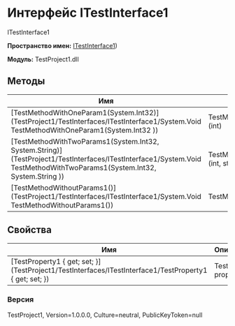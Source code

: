 # Интерфейс ITestInterface1

ITestInterface1

**Пространство имен:** [ITestInterface1](TestProject1/TestInterfaces/ITestInterface1))

**Модуль:** TestProject1.dll
## Методы
| Имя | Описание |
| --- | -------- |
| [TestMethodWithOneParam1(System.Int32)](TestProject1/TestInterfaces/ITestInterface1/System.Void TestMethodWithOneParam1(System.Int32 )) | TestMethodWithOneParam1 (int) |
| [TestMethodWithTwoParams1(System.Int32, System.String)](TestProject1/TestInterfaces/ITestInterface1/System.Void TestMethodWithTwoParams1(System.Int32, System.String )) | TestMethodWithTwoParams1 (int, string) |
| [TestMethodWithoutParams1()](TestProject1/TestInterfaces/ITestInterface1/System.Void TestMethodWithoutParams1()) | TestMethodWithoutParams1 |

## Свойства
| Имя | Описание |
| --- | -------- |
| [TestProperty1 { get; set; }](TestProject1/TestInterfaces/ITestInterface1/TestProperty1 { get; set; }) | Test int property |

### Версия
TestProject1, Version=1.0.0.0, Culture=neutral, PublicKeyToken=null

